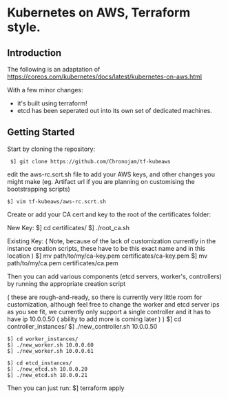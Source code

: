 Kubernetes on AWS, Terraform style.
=

Introduction
-

The following is an adaptation of  
https://coreos.com/kubernetes/docs/latest/kubernetes-on-aws.html

With a few minor changes:
   
- it's built using terraform!  
- etcd has been seperated out into its own set of dedicated machines.


Getting Started
-
Start by cloning the repository:  

     $] git clone https://github.com/Chronojam/tf-kubeaws

edit the aws-rc.scrt.sh file to add your AWS keys, and other changes you might make (eg. Artifact url if you are planning on customising the bootstrapping scripts)

    $] vim tf-kubeaws/aws-rc.scrt.sh

Create or add your CA cert and key to the root of the certificates folder:

New Key:
    $] cd certificates/
    $] ./root_ca.sh

Existing Key:
( Note, because of the lack of customization currently in the instance creation scripts, these have to be this exact name and in this location )
    $] mv path/to/my/ca-key.pem certificates/ca-key.pem
    $] mv path/to/my/ca.pem certificates/ca.pem

Then you can add various components (etcd servers, worker's, controllers)
by running the appropriate creation script

( these are rough-and-ready, so there is currently very little room for customization, although feel free to change the worker and etcd server ips as you see fit, we currently only support a single controller and it has to have ip 10.0.0.50 ( ability to add more is coming later ) )
    $] cd controller_instances/
    $] ./new_controller.sh 10.0.0.50

    $] cd worker_instances/
    $] ./new_worker.sh 10.0.0.60
    $] ./new_worker.sh 10.0.0.61

    $] cd etcd_instances/
    $] ./new_etcd.sh 10.0.0.20
    $] ./new_etcd.sh 10.0.0.21

Then you can just run:
    $] terraform apply

